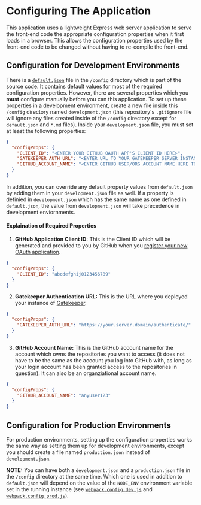 # Configuring The Application

This application uses a lightweight Express web server application to
serve the front-end code the appropriate configuration properties when
it first loads in a browser. This allows the configuration properties
used by the front-end code to be changed without having to re-compile
the front-end.

## Configuration for Development Environments

There is a [`default.json`](default.json) file in the `/config` directory
which is part of the source code. It contains default values for most of
the required configuration properties. However, there are several
properties which you **must** configure manually before you can this
application. To set up these properties in a development environment,
create a new file inside this `/config` directory named `development.json`
(this repository's `.gitignore` file will ignore any files created inside
of the `/config` directory except for `default.json` and `*.md` files).
Inside your `development.json` file, you must set at least the following
properties:
```json
{
  "configProps": {
    "CLIENT_ID": "<ENTER YOUR GITHUB OAUTH APP'S CLIENT ID HERE>",
    "GATEKEEPER_AUTH_URL": "<ENTER URL TO YOUR GATEKEEPER SERVER INSTANCE HERE>",
    "GITHUB_ACCOUNT_NAME": "<ENTER GITHUB USER/ORG ACCOUNT NAME HERE TO VIEW/ADD STATUSES IN THEIR REPOS>"
  }
}
```

In addition, you can override any default property values from `default.json`
by adding them in your `development.json` file as well. If a property is
definied in `development.json` which has the same name as one defined in
`default.json`, the value from `development.json` will take precedence in
development enviornments.

#### Explaination of Required Properties
1)  __GitHub Application Client ID:__ This is the Client ID which will be generated and provided to you by GitHub when you [register your new OAuth application](../README#using-oauth-with-github).
```json
{
  "configProps": {
    "CLIENT_ID": "abcdefghij0123456789"
  }
}
```
2)  __Gatekeeper Authentication URL:__ This is the URL where you deployed your instance of [Gatekeeper](../README#deploying-gatekeeper).
```json
{
  "configProps": {
    "GATEKEEPER_AUTH_URL": "https://your.server.domain/authenticate/"
  }
}
```
3) __GitHub Account Name:__ This is the GitHub account name for the account which owns the repositories you want to access (it does not have to be the same as the account you log into GitHub with, as long as your login account has been granted access to the repositories in question). It can also be an organziational account name.
```json
{
  "configProps": {
    "GITHUB_ACCOUNT_NAME": "anyuser123"
  }
}
```

## Configuration for Production Environments

For production environments, setting up the configuration properties works
the same way as setting them up for development environments, except you
should create a file named `production.json` instead of `development.json`.

**NOTE:** You can have both a `development.json` and a `production.json`
file in the `/config` directory at the same time. Which one is used in
addition to `default.json` will depend on the value of the `NODE_ENV`
environment variable set in the running instance
(see [`webpack.config.dev.js`](../webpack.config.dev.js) and
[`webpack.config.prod.js`](../webpack.config.prod.js)).

